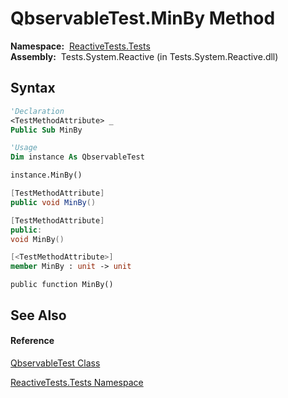 # QbservableTest.MinBy Method

**Namespace:**  [ReactiveTests.Tests](ReactiveTests.Tests\ReactiveTests.Tests.md)  
**Assembly:**  Tests.System.Reactive (in Tests.System.Reactive.dll)

## Syntax

```vb
'Declaration
<TestMethodAttribute> _
Public Sub MinBy
```

```vb
'Usage
Dim instance As QbservableTest

instance.MinBy()
```

```csharp
[TestMethodAttribute]
public void MinBy()
```

```c++
[TestMethodAttribute]
public:
void MinBy()
```

```fsharp
[<TestMethodAttribute>]
member MinBy : unit -> unit 
```

```jscript
public function MinBy()
```

## See Also

#### Reference

[QbservableTest Class](QbservableTest\QbservableTest.md)

[ReactiveTests.Tests Namespace](ReactiveTests.Tests\ReactiveTests.Tests.md)




